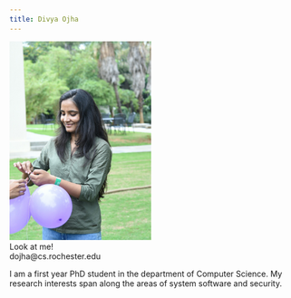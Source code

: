 ```yaml
---
title: Divya Ojha
---
```


<img src="divya.jpg" alt="divya" style="width: 250px;"/>
<br/>
Look at me!
<br/>
dojha@cs.rochester.edu

I am a first year PhD student in the department of Computer Science.
My research interests span along the areas of system software and security.
